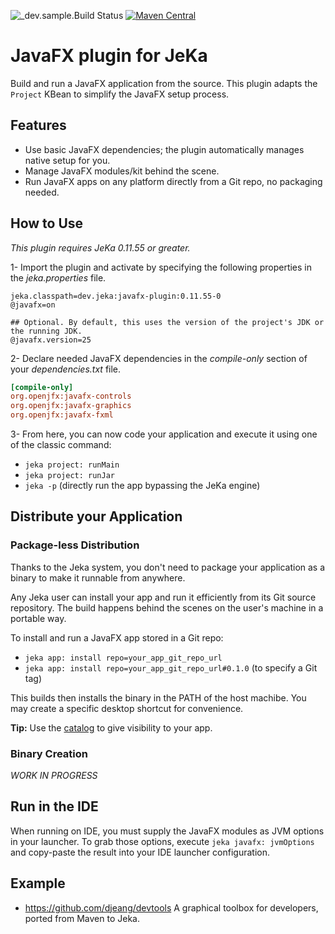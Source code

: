 ![_dev.sample.Build Status](https://github.com/jeka-dev/javafx-plugin/actions/workflows/main.yml/badge.svg)
[![Maven Central](https://img.shields.io/maven-central/v/dev.jeka/javafx-plugin)](https://search.maven.org/search?q=g:%22dev.jeka%22%20AND%20a:%22openapi-plugin%22)

# JavaFX plugin for JeKa

Build and run a JavaFX application from the source. 
This plugin adapts the `Project` KBean to simplify the JavaFX setup process.

## Features

- Use basic JavaFX dependencies; the plugin automatically manages native setup for you.
- Manage JavaFX modules/kit behind the scene.
- Run JavaFX apps on any platform directly from a Git repo, no packaging needed.

## How to Use

*This plugin requires JeKa 0.11.55 or greater.*

1- Import the plugin and activate by specifying the following properties in the *jeka.properties* file.  

```properties
jeka.classpath=dev.jeka:javafx-plugin:0.11.55-0
@javafx=on

## Optional. By default, this uses the version of the project's JDK or the running JDK.
@javafx.version=25
```

2- Declare needed JavaFX dependencies in the *compile-only* section of your *dependencies.txt* file.

```ini
[compile-only]
org.openjfx:javafx-controls
org.openjfx:javafx-graphics
org.openjfx:javafx-fxml
```

3- From here, you can now code your application and execute it using one of the classic command:
- `jeka project: runMain`
- `jeka project: runJar`
- `jeka -p` (directly run the app bypassing the JeKa engine)

## Distribute your Application

### Package-less Distribution

Thanks to the Jeka system, you don't need to package your application as a binary to make it runnable from anywhere.

Any Jeka user can install your app and run it efficiently from its Git source repository. The build happens behind the scenes on the user's machine in a portable way.

To install and run a JavaFX app stored in a Git repo:
- `jeka app: install repo=your_app_git_repo_url`
- `jeka app: install repo=your_app_git_repo_url#0.1.0` (to specify a Git tag)

This builds then installs the binary in the PATH of the host machibe. 
You may create a specific desktop shortcut for convenience.

**Tip:** Use the [catalog](https://jeka-dev.github.io/jeka/reference/kbeans-app/) to give visibility to your app.

### Binary Creation

*WORK IN PROGRESS*

## Run in the IDE

When running on IDE, you must supply the JavaFX modules as JVM options in your launcher.
To grab those options, execute `jeka javafx: jvmOptions` and copy-paste the result into your IDE launcher configuration.

## Example

- https://github.com/djeang/devtools A graphical toolbox for developers, ported from Maven to Jeka.
